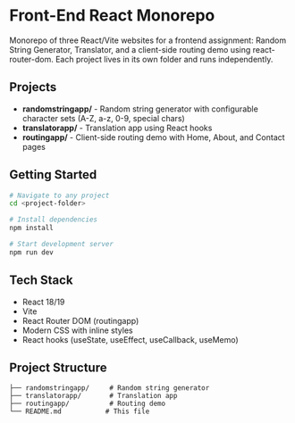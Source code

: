 # Front-End React Monorepo

Monorepo of three React/Vite websites for a frontend assignment: Random String Generator, Translator, and a client-side routing demo using react-router-dom. Each project lives in its own folder and runs independently.

## Projects

- **randomstringapp/** - Random string generator with configurable character sets (A-Z, a-z, 0-9, special chars)
- **translatorapp/** - Translation app using React hooks
- **routingapp/** - Client-side routing demo with Home, About, and Contact pages

## Getting Started

```bash
# Navigate to any project
cd <project-folder>

# Install dependencies
npm install

# Start development server
npm run dev
```

## Tech Stack

- React 18/19
- Vite
- React Router DOM (routingapp)
- Modern CSS with inline styles
- React hooks (useState, useEffect, useCallback, useMemo)

## Project Structure

```
├── randomstringapp/     # Random string generator
├── translatorapp/       # Translation app  
├── routingapp/          # Routing demo
└── README.md           # This file
```
